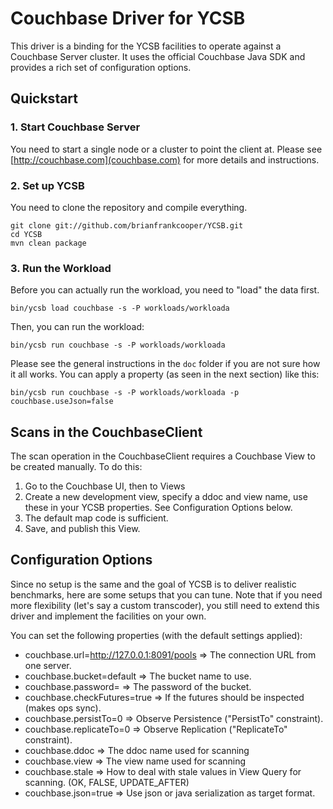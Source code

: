<!--
Copyright (c) 2015 - 2016 YCSB contributors. All rights reserved.

Licensed under the Apache License, Version 2.0 (the "License"); you
may not use this file except in compliance with the License. You
may obtain a copy of the License at

http://www.apache.org/licenses/LICENSE-2.0

Unless required by applicable law or agreed to in writing, software
distributed under the License is distributed on an "AS IS" BASIS,
WITHOUT WARRANTIES OR CONDITIONS OF ANY KIND, either express or
implied. See the License for the specific language governing
permissions and limitations under the License. See accompanying
LICENSE file.
-->

# Couchbase Driver for YCSB
This driver is a binding for the YCSB facilities to operate against a Couchbase Server cluster. It uses the official Couchbase Java SDK and provides a rich set of configuration options.

## Quickstart

### 1. Start Couchbase Server
You need to start a single node or a cluster to point the client at. Please see [http://couchbase.com](couchbase.com) for more details and instructions.

### 2. Set up YCSB
You need to clone the repository and compile everything.

```
git clone git://github.com/brianfrankcooper/YCSB.git
cd YCSB
mvn clean package
```

### 3. Run the Workload
Before you can actually run the workload, you need to "load" the data first.

```
bin/ycsb load couchbase -s -P workloads/workloada
```

Then, you can run the workload:

```
bin/ycsb run couchbase -s -P workloads/workloada
```

Please see the general instructions in the `doc` folder if you are not sure how it all works. You can apply a property (as seen in the next section) like this:

```
bin/ycsb run couchbase -s -P workloads/workloada -p couchbase.useJson=false
```

## Scans in the CouchbaseClient
The scan operation in the CouchbaseClient requires a Couchbase View to be created manually. To do this:

1. Go to the Couchbase UI, then to Views
2. Create a new development view, specify a ddoc and view name, use these in your YCSB properties. See Configuration Options below.
3. The default map code is sufficient.
4. Save, and publish this View.

## Configuration Options
Since no setup is the same and the goal of YCSB is to deliver realistic benchmarks, here are some setups that you can tune. Note that if you need more flexibility (let's say a custom transcoder), you still need to extend this driver and implement the facilities on your own.

You can set the following properties (with the default settings applied):

 - couchbase.url=http://127.0.0.1:8091/pools => The connection URL from one server.
 - couchbase.bucket=default => The bucket name to use.
 - couchbase.password= => The password of the bucket.
 - couchbase.checkFutures=true => If the futures should be inspected (makes ops sync).
 - couchbase.persistTo=0 => Observe Persistence ("PersistTo" constraint).
 - couchbase.replicateTo=0 => Observe Replication ("ReplicateTo" constraint).
 - couchbase.ddoc => The ddoc name used for scanning
 - couchbase.view => The view name used for scanning
 - couchbase.stale => How to deal with stale values in View Query for scanning. (OK, FALSE, UPDATE_AFTER)
 - couchbase.json=true => Use json or java serialization as target format.

